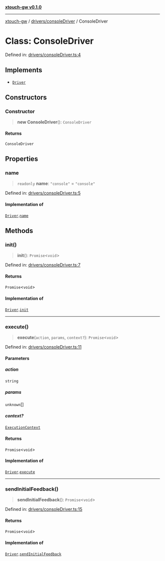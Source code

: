 [**xtouch-gw v0.1.0**](../../../README.md)

***

[xtouch-gw](../../../README.md) / [drivers/consoleDriver](../README.md) / ConsoleDriver

# Class: ConsoleDriver

Defined in: [drivers/consoleDriver.ts:4](https://github.com/JulienCr/xtouch-gw/blob/4762a61efc98f67cb78942b4a0e2d9f4848bdf43/src/drivers/consoleDriver.ts#L4)

## Implements

- [`Driver`](../../../types/interfaces/Driver.md)

## Constructors

### Constructor

> **new ConsoleDriver**(): `ConsoleDriver`

#### Returns

`ConsoleDriver`

## Properties

### name

> `readonly` **name**: `"console"` = `"console"`

Defined in: [drivers/consoleDriver.ts:5](https://github.com/JulienCr/xtouch-gw/blob/4762a61efc98f67cb78942b4a0e2d9f4848bdf43/src/drivers/consoleDriver.ts#L5)

#### Implementation of

[`Driver`](../../../types/interfaces/Driver.md).[`name`](../../../types/interfaces/Driver.md#name)

## Methods

### init()

> **init**(): `Promise`\<`void`\>

Defined in: [drivers/consoleDriver.ts:7](https://github.com/JulienCr/xtouch-gw/blob/4762a61efc98f67cb78942b4a0e2d9f4848bdf43/src/drivers/consoleDriver.ts#L7)

#### Returns

`Promise`\<`void`\>

#### Implementation of

[`Driver`](../../../types/interfaces/Driver.md).[`init`](../../../types/interfaces/Driver.md#init)

***

### execute()

> **execute**(`action`, `params`, `context?`): `Promise`\<`void`\>

Defined in: [drivers/consoleDriver.ts:11](https://github.com/JulienCr/xtouch-gw/blob/4762a61efc98f67cb78942b4a0e2d9f4848bdf43/src/drivers/consoleDriver.ts#L11)

#### Parameters

##### action

`string`

##### params

`unknown`[]

##### context?

[`ExecutionContext`](../../../types/interfaces/ExecutionContext.md)

#### Returns

`Promise`\<`void`\>

#### Implementation of

[`Driver`](../../../types/interfaces/Driver.md).[`execute`](../../../types/interfaces/Driver.md#execute)

***

### sendInitialFeedback()

> **sendInitialFeedback**(): `Promise`\<`void`\>

Defined in: [drivers/consoleDriver.ts:15](https://github.com/JulienCr/xtouch-gw/blob/4762a61efc98f67cb78942b4a0e2d9f4848bdf43/src/drivers/consoleDriver.ts#L15)

#### Returns

`Promise`\<`void`\>

#### Implementation of

[`Driver`](../../../types/interfaces/Driver.md).[`sendInitialFeedback`](../../../types/interfaces/Driver.md#sendinitialfeedback)
